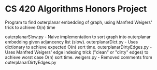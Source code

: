 # CS 420 Algorithms Honors Project 
Program to find outerplanar embedding of graph, using Manfred Weigers' trick to achieve O(n) time

outerplanarSlow.py - Naive implementation to sort graph into outerplanar embedding given adjancency list (slow).
outerplanarDict.py - Uses dictionary to achieve expected O(n) sort time.
outerplanarDirtyEdges.py - Uses Manfred Weigers' edge indexing trick ("clean" or "dirty" edges) to achieve worst case O(n) sort time.
weigers.py - Removed comments from outerplanarDirtyEdges.py
